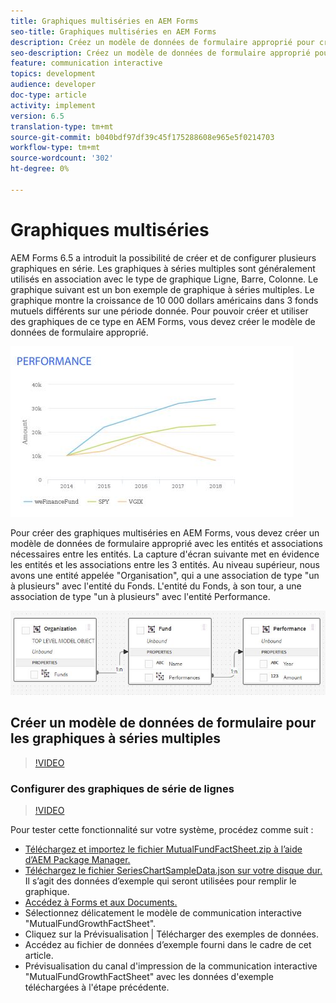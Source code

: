 ```yaml
---
title: Graphiques multiséries en AEM Forms
seo-title: Graphiques multiséries en AEM Forms
description: Créez un modèle de données de formulaire approprié pour créer des graphiques multiséries dans les documents papier et de canal Web.
seo-description: Créez un modèle de données de formulaire approprié pour créer des graphiques multiséries dans les documents papier et de canal Web.
feature: communication interactive
topics: development
audience: developer
doc-type: article
activity: implement
version: 6.5
translation-type: tm+mt
source-git-commit: b040bdf97df39c45f175288608e965e5f0214703
workflow-type: tm+mt
source-wordcount: '302'
ht-degree: 0%

---
```



# Graphiques multiséries

AEM Forms 6.5 a introduit la possibilité de créer et de configurer plusieurs graphiques en série. Les graphiques à séries multiples sont généralement utilisés en association avec le type de graphique Ligne, Barre, Colonne. Le graphique suivant est un bon exemple de graphique à séries multiples. Le graphique montre la croissance de 10 000 dollars américains dans 3 fonds mutuels différents sur une période donnée. Pour pouvoir créer et utiliser des graphiques de ce type en AEM Forms, vous devez créer le modèle de données de formulaire approprié.

![multisérie](assets/seriescharts.jfif)

Pour créer des graphiques multiséries en AEM Forms, vous devez créer un modèle de données de formulaire approprié avec les entités et associations nécessaires entre les entités. La capture d&#39;écran suivante met en évidence les entités et les associations entre les 3 entités. Au niveau supérieur, nous avons une entité appelée &quot;Organisation&quot;, qui a une association de type &quot;un à plusieurs&quot; avec l&#39;entité du Fonds. L&#39;entité du Fonds, à son tour, a une association de type &quot;un à plusieurs&quot; avec l&#39;entité Performance.

![formdatamodel](assets/formdatamodel.jfif)


## Créer un modèle de données de formulaire pour les graphiques à séries multiples

>[!VIDEO](https://video.tv.adobe.com/v/26352/quality=9)


### Configurer des graphiques de série de lignes

>[!VIDEO](https://video.tv.adobe.com/v/26353?quality=9&learn=on)


Pour tester cette fonctionnalité sur votre système, procédez comme suit :

* [Téléchargez et importez le fichier MutualFundFactSheet.zip à l’aide d’AEM Package Manager.](assets/mutualfundfactsheet.zip)
* [Téléchargez le fichier SeriesChartSampleData.json sur votre disque dur.](assets/serieschartsampledata.json) Il s’agit des données d’exemple qui seront utilisées pour remplir le graphique.
* [Accédez à Forms et aux Documents.](https://helpx.adobe.com/aem/forms.html/content/dam/formsanddocuments.html)
* Sélectionnez délicatement le modèle de communication interactive &quot;MutualFundGrowthFactSheet&quot;.
* Cliquez sur la Prévisualisation | Télécharger des exemples de données.
* Accédez au fichier de données d’exemple fourni dans le cadre de cet article.
* Prévisualisation du canal d&#39;impression de la communication interactive &quot;MutualFundGrowthFactSheet&quot; avec les données d&#39;exemple téléchargées à l&#39;étape précédente.
